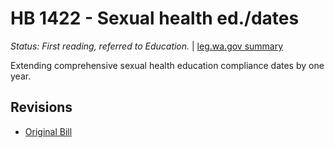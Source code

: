 # HB 1422 - Sexual health ed./dates
*Status: First reading, referred to Education.* | [leg.wa.gov summary](https://app.leg.wa.gov/billsummary?BillNumber=1422&Year=2021)

Extending comprehensive sexual health education compliance dates by one year.

## Revisions
* [Original Bill](1/)